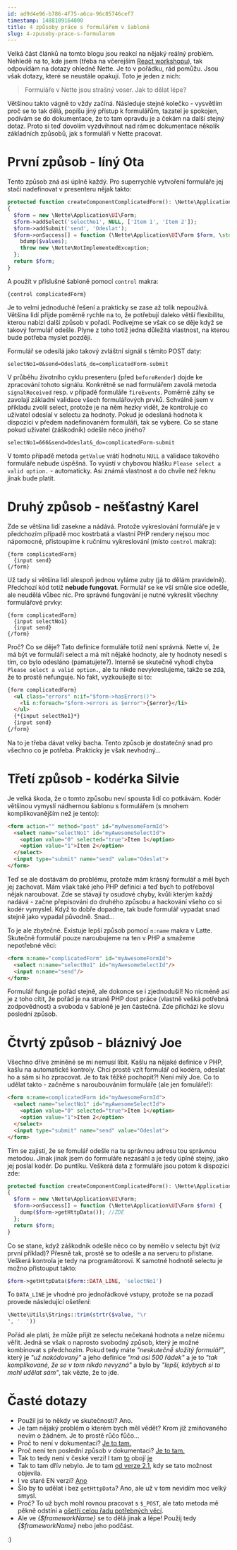 ```yaml
---
id: ad9d4e96-b786-4f75-a6ca-96c85746cef7
timestamp: 1488109164000
title: 4 způsoby práce s formulářem v šabloně
slug: 4-zpusoby-prace-s-formularem
---
```

Velká část článků na tomto blogu jsou reakcí na nějaký reálný problém. Nehledě na to, kde jsem (třeba na včerejším [React workshopu](http://blog.id-sign.com/react-workshop/)), tak odpovídám na dotazy ohledně Nette. Je to v pořádku, rád pomůžu. Jsou však dotazy, které se neustále opakují. Toto je jeden z nich:

> Formuláře v Nette jsou strašný voser. Jak to dělat lépe?

Většinou takto vágně to vždy začíná. Následuje stejné kolečko - vysvětlím proč se to tak dělá, popíšu jiný přístup k formulářům, tazatel je spokojen, podívám se do dokumentace, že to tam opravdu je a čekám na další stejný dotaz. Proto si teď dovolím vyzdvihnout nad rámec dokumentace několik základních způsobů, jak s formuláři v Nette pracovat.

# První způsob - líný Ota

Tento způsob zná asi úplně každý. Pro superrychlé vytvoření formuláře jej stačí nadefinovat v presenteru nějak takto:

```php
protected function createComponentComplicatedForm(): \Nette\Application\UI\Form
{
  $form = new \Nette\Application\UI\Form;
  $form->addSelect('selectNo1', NULL, ['Item 1', 'Item 2']);
  $form->addSubmit('send', 'Odeslat');
  $form->onSuccess[] = function (\Nette\Application\UI\Form $form, \stdClass $values) {
    bdump($values);
    throw new \Nette\NotImplementedException;
  };
  return $form;
}
```

A použít v příslušné šabloně pomocí `control` makra:

```
{control complicatedForm}
```

Je to velmi jednoduché řešení a prakticky se zase až tolik nepoužívá. Většina lidí přijde poměrně rychle na to, že potřebují daleko větší flexibilitu, kterou nabízí další způsob v pořadí. Podívejme se však co se děje když se takový formulář odešle. Plyne z toho totiž jedna důležitá vlastnost, na kterou bude potřeba myslet později.

Formulář se odesílá jako takový zvláštní signál s těmito POST daty:

```
selectNo1=0&send=Odeslat&_do=complicatedForm-submit
```

V průběhu životního cyklu presenteru (před `beforeRender`) dojde ke zpracování tohoto signálu. Konkrétně se nad formulářem zavolá metoda `signalReceived` resp. v případě formuláře `fireEvents`. Poměrně záhy se zavolají základní validace všech formulářových prvků. Schválně jsem v příkladu zvolil select, protože je na něm hezky vidět, že kontroluje co uživatel odeslal v selectu za hodnoty. Pokud je odeslaná hodnota k dispozici v předem nadefinovaném formuláři, tak se vybere. Co se stane pokud uživatel (záškodník) odešle něco jiného?

```
selectNo1=666&send=Odeslat&_do=complicatedForm-submit
```

V tomto případě metoda `getValue` vrátí hodnotu `NULL` a validace takového formuláře nebude úspěšná. To vyústí v chybovou hlášku `Please select a valid option.` - automaticky. Asi známá vlastnost a do chvíle než řeknu jinak bude platit.

# Druhý způsob - nešťastný Karel

Zde se většina lidí zasekne a nádává. Protože vykreslování formuláře je v předchozím případě moc kostrbatá a vlastní PHP rendery nejsou moc nápomocné, přistoupíme k ručnímu vykreslování (místo `control` makra):

```
{form complicatedForm}
  {input send}
{/form}
```

Už tady si většina lidí alespoň jednou vyláme zuby (já to dělám pravidelně). Předchozí kód totiž **nebude fungovat**. Formulář se ke vší smůle sice odešle, ale neudělá vůbec nic. Pro správné fungování je nutné vykreslit všechny formulářové prvky:

```
{form complicatedForm}
  {input selectNo1}
  {input send}
{/form}
```

Proč? Co se děje? Tato definice formuláře totiž není správná. Nette ví, že má být ve formuláři select a má mít nějaké hodnoty, ale ty hodnoty nesedí s tím, co bylo odesláno (pamatujete?). Interně se skutečně vyhodí chyba `Please select a valid option.`, ale tu nikde nevykreslujeme, takže se zdá, že to prostě nefunguje. No fakt, vyzkoušejte si to:

```html
{form complicatedForm}
  <ul class="errors" n:if="$form->hasErrors()">
    <li n:foreach="$form->errors as $error">{$error}</li>
  </ul>
  {*{input selectNo1}*}
  {input send}
{/form}
```

Na to je třeba dávat velký bacha. Tento způsob je dostatečný snad pro všechno co je potřeba. Prakticky je však nevhodný...

# Třetí způsob - kodérka Silvie

Je velká škoda, že o tomto způsobu neví spousta lidí co potkávám. Kodér většinou vymyslí nádhernou šablonu s formulářem (s mnohem komplikovanějším než je tento):

```html
<form action="" method="post" id="myAwesomeFormId">
  <select name="selectNo1" id="myAwesomeSelectId">
    <option value="0" selected="true">Item 1</option>
    <option value="1">Item 2</option>
  </select>
  <input type="submit" name="send" value="Odeslat">
</form>
```

Teď se ale dostávám do problému, protože mám krásný formulář a měl bych jej zachovat. Mám však také jeho PHP definici a teď bych to potřeboval nějak naroubovat. Zde se stávají ty osudové chyby, kvůli kterým každý nadává - začne přepisování do druhého způsobu a hackování všeho co si kodér vymyslel. Když to dobře dopadne, tak bude formulář vypadat snad stejně jako vypadal původně. Snad...

To je ale zbytečné. Existuje lepší způsob pomocí `n:name` makra v Latte. Skutečně formulář pouze naroubujeme na ten v PHP a smažeme nepotřebné věci:

```html
<form n:name="complicatedForm" id="myAwesomeFormId">
  <select n:name="selectNo1" id="myAwesomeSelectId"/>
  <input n:name="send"/>
</form>
```

Formulář funguje pořád stejně, ale dokonce se i zjednodušil! No nicméně asi je z toho cítit, že pořád je na straně PHP dost práce (vlastně vešká potřebná zodpovědnost) a svoboda v šabloně je jen částečná. Zde přichází ke slovu poslední způsob.

# Čtvrtý způsob - bláznivý Joe

Všechno dříve zmíněné se mi nemusí líbit. Kašlu na nějaké definice v PHP, kašlu na automatické kontroly. Chci prostě vzít formulář od kodéra, odeslat ho a sám si ho zpracovat. Je to tak těžké pochopit?! Není milý Joe. Co to udělat takto - začněme s naroubouváním formuláře (ale jen fomuláře!):

```html
<form n:name=complicatedForm id="myAwesomeFormId">
  <select name="selectNo1" id="myAwesomeSelectId">
    <option value="0" selected="true">Item 1</option>
    <option value="1">Item 2</option>
  </select>
  <input type="submit" name="send" value="Odeslat">
</form>
```

Tím se zajistí, že se fomulář odešle na tu správnou adresu tou správnou metodou. Jinak jinak jsem do formuláře nezasáhl a je tedy úplně stejný, jako jej poslal kodér. Do puntíku. Veškerá data z formuláře jsou potom k dispozici zde:

```php
protected function createComponentComplicatedForm(): \Nette\Application\UI\Form
{
  $form = new \Nette\Application\UI\Form;
  $form->onSuccess[] = function (\Nette\Application\UI\Form $form) {
    dump($form->getHttpData()); //ZDE
  };
  return $form;
}
```

Co se stane, když záškodník odešle něco co by nemělo v selectu být (viz první příklad)? Přesně tak, prostě se to odešle a na serveru to přistane. Veškerá kontrola je tedy na programátorovi. K samotné hodnotě selectu je možno přistouput takto:

```php
$form->getHttpData($form::DATA_LINE, 'selectNo1')
```

To `DATA_LINE` je vhodné pro jednořádkové vstupy, protože se na pozadí provede následující ošetření:

```php
\Nette\Utils\Strings::trim(strtr($value, "\r
", '  '))
```

Pořád ale platí, že může přijít ze selectu nečekaná hodnota a nelze ničemu věřit. Jedná se však o naprosto svobodný způsob, který je možné kombinovat s předchozím. Pokud tedy máte _"neskutečně složitý formulář"_, který je _"už nakódovaný"_ a jeho definice _"má asi 500 řádek"_ a je to _"tak komplikované, že se v tom nikdo nevyzná"_ a bylo by _"lepší, kdybych si to mohl udělat sám"_, tak vězte, že to jde.

# Časté dotazy

- Použil jsi to někdy ve skutečnosti? Ano.
- Je tam nějaký problém o kterém bych měl vědět? Krom již zmiňovaného nevím o žádném. Je to prostě růčo fůčo...
- Proč to není v dokumentaci? [Je to tam.](https://doc.nette.org/en/2.4/forms#toc-manual-rendering)
- Proč není ten poslední způsob v dokumentaci? [Je to tam.](https://doc.nette.org/en/2.4/forms#toc-low-level-forms)
- Tak to tedy není v české verzi! I tam [to](https://doc.nette.org/cs/2.4/forms#toc-low-level-formulare) obojí [je](https://doc.nette.org/cs/2.4/forms#toc-manualni-vykreslovani)
- Tak to tam dřív nebylo. Je to tam [od verze 2.1](https://doc.nette.org/cs/2.1/forms), kdy se tato možnost objevila.
- I ve staré EN verzi? [Ano](https://doc.nette.org/en/2.1/forms)
- Šlo by to udělat i bez `getHttpData`? Ano, ale už v tom nevidím moc velký smysl.
- Proč? To už bych mohl rovnou pracovat s `$_POST`, ale tato metoda mě pěkně odstíní a [ošetří celou řadu potřebných věcí](https://api.nette.org/2.4/source-Forms.Form.php.html#385-403).
- Ale ve _{$frameworkName}_ se to dělá jinak a lépe! Použij tedy _{$frameworkName}_ nebo jeho podčást.

:)